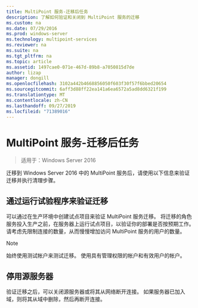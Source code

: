 ```yaml
---
title: MultiPoint 服务-迁移后任务
description: 了解如何验证和关闭到 MultiPoint 服务的迁移
ms.custom: na
ms.date: 07/29/2016
ms.prod: windows-server
ms.technology: multipoint-services
ms.reviewer: na
ms.suite: na
ms.tgt_pltfrm: na
ms.topic: article
ms.assetid: 1497cae0-071e-467d-89b8-a7050815d7de
author: lizap
manager: dongill
ms.openlocfilehash: 3102a442b4668856050f603f30f57f6bbed20654
ms.sourcegitcommit: 6aff3d88ff22ea141a6ea6572a5ad8dd6321f199
ms.translationtype: MT
ms.contentlocale: zh-CN
ms.lasthandoff: 09/27/2019
ms.locfileid: "71389016"
---
```

# <a name="multipoint-services---post-migration-tasks"></a>MultiPoint 服务-迁移后任务

>适用于：Windows Server 2016

迁移到 Windows Server 2016 中的 MultiPoint 服务后，请使用以下信息来验证迁移并执行清理步骤。

## <a name="validate-the-migration-by-running-a-pilot-program"></a>通过运行试验程序来验证迁移

可以通过在生产环境中创建试点项目来验证 MultiPoint 服务迁移。 将迁移的角色服务投入生产之前，在服务器上运行试点项目，以验证你的部署是否按预期工作。 请考虑先限制连接的数量，从而慢慢增加访问 MultiPoint 服务的用户的数量。

> [!NOTE] 
> 始终使用测试帐户来测试迁移。 使用具有管理权限的帐户和有效用户的帐户。

## <a name="retire-the-source-server"></a>停用源服务器
验证迁移之后，可以关闭源服务器或将其从网络断开连接。 如果服务器已加入域，则将其从域中删除，然后再断开连接。

